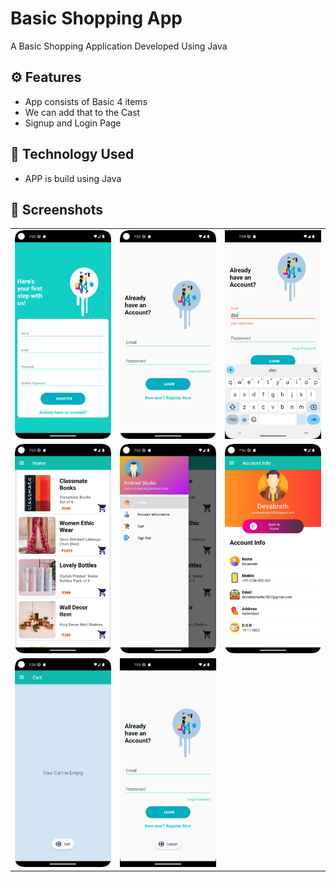 # Basic Shopping App

A Basic Shopping Application Developed Using Java

## ⚙️ Features
* App consists of Basic 4 items
* We can add that to the Cast
* Signup and Login Page

## 🚀 Technology Used

* APP is build using Java

## 📸 Screenshots

||||
|:----------------------------------------:|:-----------------------------------------:|:-----------------------------------------: |
| ![Imgur](Screenshots/1.png) | ![Imgur](Screenshots/2.png) | ![Imgur](Screenshots/3.png) |
| ![Imgur](Screenshots/4.png) | ![Imgur](Screenshots/5.png) | ![Imgur](Screenshots/6.png) |
| ![Imgur](Screenshots/7.png) | ![Imgur](Screenshots/8.png) |
